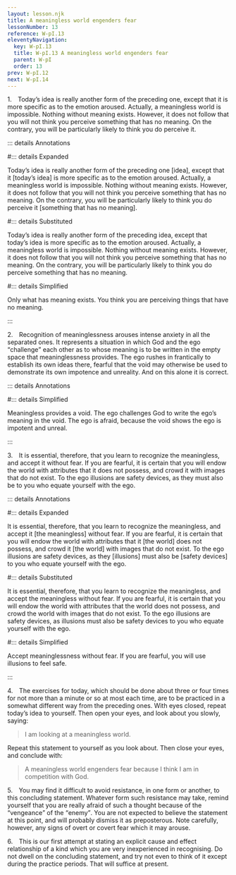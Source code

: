 ```yaml
---
layout: lesson.njk
title: A meaningless world engenders fear
lessonNumber: 13
reference: W-pI.13
eleventyNavigation:
  key: W-pI.13
  title: W-pI.13 A meaningless world engenders fear
  parent: W-pI
  order: 13
prev: W-pI.12
next: W-pI.14
---
```


1. Today’s idea is really another form of the preceding one, except that it is more specific as to the emotion aroused. 
Actually, a meaningless world is impossible. 
Nothing without meaning exists. 
However, it does not follow that you will not think you perceive something that has no meaning. 
On the contrary, you will be particularly likely to think you do perceive it.

::: details Annotations

#::: details Expanded

Today’s idea is really another form of the preceding one [idea], except that it [today’s idea] is more specific as to the emotion aroused. 
Actually, a meaningless world is impossible. 
Nothing without meaning exists. 
However, it does not follow that you will not think you perceive something that has no meaning. 
On the contrary, you will be particularly likely to think you do perceive it [something that has no meaning].

#::: details Substituted

Today’s idea is really another form of the preceding idea, except that today’s idea is more specific as to the emotion aroused. 
Actually, a meaningless world is impossible. 
Nothing without meaning exists. 
However, it does not follow that you will not think you perceive something that has no meaning. 
On the contrary, you will be particularly likely to think you do perceive something that has no meaning.

#::: details Simplified

Only what has meaning exists. 
You think you are perceiving things that have no meaning.

:::

2. Recognition of meaninglessness arouses intense anxiety in all the separated ones. 
It represents a situation in which God and the ego <q>challenge</q> each other as to whose meaning is to be written in the empty space that meaninglessness provides. 
The ego rushes in frantically to establish its own ideas there, fearful that the void may otherwise be used to demonstrate its own impotence and unreality. 
And on this alone it is correct.

::: details Annotations


#::: details Simplified

Meaningless provides a void. 
The ego challenges God to write the ego’s meaning in the void. 
The ego is afraid, because the void shows the ego is impotent and unreal.

:::

3. It is essential, therefore, that you learn to recognize the meaningless, and accept it without fear. 
If you are fearful, it is certain that you will endow the world with attributes that it does not possess, and crowd it with images that do not exist. 
To the ego illusions are safety devices, as they must also be to you who equate yourself with the ego.

::: details Annotations

#::: details Expanded

It is essential, therefore, that you learn to recognize the meaningless, and accept it [the meaningless] without fear. 
If you are fearful, it is certain that you will endow the world with attributes that it [the world] does not possess, and crowd it [the world] with images that do not exist. 
To the ego illusions are safety devices, as they [illusions] must also be [safety devices] to you who equate yourself with the ego.

#::: details Substituted

It is essential, therefore, that you learn to recognize the meaningless, and accept the meaningless without fear. 
If you are fearful, it is certain that you will endow the world with attributes that the world does not possess, and crowd the world with images that do not exist. 
To the ego illusions are safety devices, as illusions must also be safety devices to you who equate yourself with the ego.

#::: details Simplified

Accept meaninglessness without fear. 
If you are fearful, you will use illusions to feel safe.

:::

4. The exercises for today, which should be done about three or four times for not more than a minute or so at most each time, are to be practiced in a somewhat different way from the preceding ones. 
With eyes closed, repeat today’s idea to yourself. 
Then open your eyes, and look about you slowly, saying:

>I am looking at a meaningless world.

Repeat this statement to yourself as you look about. 
Then close your eyes, and conclude with:

>A meaningless world engenders fear because I think I am in competition with God.

5. You may find it difficult to avoid resistance, in one form or another, to this concluding statement. 
Whatever form such resistance may take, remind yourself that you are really afraid of such a thought because of the <q>vengeance</q> of the <q>enemy</q>. 
You are not expected to believe the statement at this point, and will probably dismiss it as preposterous. 
Note carefully, however, any signs of overt or covert fear which it may arouse.

6. This is our first attempt at stating an explicit cause and effect relationship of a kind which you are very inexperienced in recognising. 
Do not dwell on the concluding statement, and try not even to think of it except during the practice periods. 
That will suffice at present.
